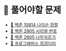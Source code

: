 # 📒 풀어야할 문제

- [🔎 백준 10814 나이순 정렬](https://https://www.acmicpc.net/problem/10814)
- [🔎 백준 2805 시리얼 번호](https://www.acmicpc.net/problem/1431)
- [🔎 백준 2805 나무자르기](https://www.acmicpc.net/problem/2805)
- [🔎 프로그래머스 징검다리](https://programmers.co.kr/learn/courses/30/lessons/43236)



